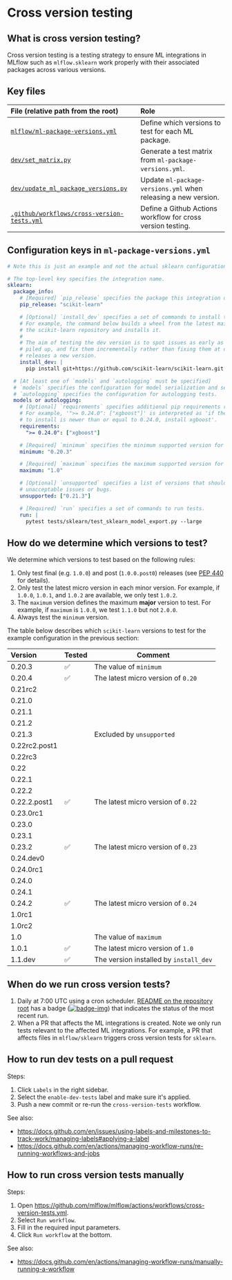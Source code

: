 # Cross version testing

## What is cross version testing?

Cross version testing is a testing strategy to ensure ML integrations in MLflow such as
`mlflow.sklearn` work properly with their associated packages across various versions.

## Key files

| File (relative path from the root)              | Role                                                           |
| :---------------------------------------------- | :------------------------------------------------------------- |
| [`mlflow/ml-package-versions.yml`][]            | Define which versions to test for each ML package.             |
| [`dev/set_matrix.py`][]                         | Generate a test matrix from `ml-package-versions.yml`.         |
| [`dev/update_ml_package_versions.py`][]         | Update `ml-package-versions.yml` when releasing a new version. |
| [`.github/workflows/cross-version-tests.yml`][] | Define a Github Actions workflow for cross version testing.    |

[`mlflow/ml-package-versions.yml`]: ../../mlflow/ml-package-versions.yml
[`dev/set_matrix.py`]: ../../dev/set_matrix.py
[`dev/update_ml_package_versions.py`]: ../../dev/update_ml_package_versions.py
[`.github/workflows/cross-version-tests.yml`]: ./cross-version-tests.yml

## Configuration keys in `ml-package-versions.yml`

```yml
# Note this is just an example and not the actual sklearn configuration.

# The top-level key specifies the integration name.
sklearn:
  package_info:
    # [Required] `pip_release` specifies the package this integration depends on.
    pip_release: "scikit-learn"

    # [Optional] `install_dev` specifies a set of commands to install the dev version of the package.
    # For example, the command below builds a wheel from the latest main branch of
    # the scikit-learn repository and installs it.
    #
    # The aim of testing the dev version is to spot issues as early as possible before they get
    # piled up, and fix them incrementally rather than fixing them at once when the package
    # releases a new version.
    install_dev: |
      pip install git+https://github.com/scikit-learn/scikit-learn.git

  # [At least one of `models` and `autologging` must be specified]
  # `models` specifies the configuration for model serialization and serving tests.
  # `autologging` specifies the configuration for autologging tests.
  models or autologging:
    # [Optional] `requirements` specifies additional pip requirements required for running tests.
    # For example, '">= 0.24.0": ["xgboost"]' is interpreted as 'if the version of scikit-learn
    # to install is newer than or equal to 0.24.0, install xgboost'.
    requirements:
      ">= 0.24.0": ["xgboost"]

    # [Required] `minimum` specifies the minimum supported version for the latest release of MLflow.
    minimum: "0.20.3"

    # [Required] `maximum` specifies the maximum supported version for the latest release of MLflow.
    maximum: "1.0"

    # [Optional] `unsupported` specifies a list of versions that should NOT be supported due to
    # unacceptable issues or bugs.
    unsupported: ["0.21.3"]

    # [Required] `run` specifies a set of commands to run tests.
    run: |
      pytest tests/sklearn/test_sklearn_model_export.py --large
```

## How do we determine which versions to test?

We determine which versions to test based on the following rules:

1. Only test final (e.g. `1.0.0`) and post (`1.0.0.post0`) releases (see [PEP 440](https://www.python.org/dev/peps/pep-0440/) for details).
2. Only test the latest micro version in each minor version.
   For example, if `1.0.0`, `1.0.1`, and `1.0.2` are available, we only test `1.0.2`.
3. The `maximum` version defines the maximum **major** version to test.
   For example, if `maximum` is `1.0.0`, we test `1.1.0` but not `2.0.0`.
4. Always test the `minimum` version.

The table below describes which `scikit-learn` versions to test for the example configuration in
the previous section:

| Version       | Tested | Comment                                |
| :------------ | :----- | -------------------------------------- |
| 0.20.3        | ✅     | The value of `minimum`                 |
| 0.20.4        | ✅     | The latest micro version of `0.20`     |
| 0.21rc2       |        |                                        |
| 0.21.0        |        |                                        |
| 0.21.1        |        |                                        |
| 0.21.2        |        |                                        |
| 0.21.3        |        | Excluded by `unsupported`              |
| 0.22rc2.post1 |        |                                        |
| 0.22rc3       |        |                                        |
| 0.22          |        |                                        |
| 0.22.1        |        |                                        |
| 0.22.2        |        |                                        |
| 0.22.2.post1  | ✅     | The latest micro version of `0.22`     |
| 0.23.0rc1     |        |                                        |
| 0.23.0        |        |                                        |
| 0.23.1        |        |                                        |
| 0.23.2        | ✅     | The latest micro version of `0.23`     |
| 0.24.dev0     |        |                                        |
| 0.24.0rc1     |        |                                        |
| 0.24.0        |        |                                        |
| 0.24.1        |        |                                        |
| 0.24.2        | ✅     | The latest micro version of `0.24`     |
| 1.0rc1        |        |                                        |
| 1.0rc2        |        |                                        |
| 1.0           |        | The value of `maximum`                 |
| 1.0.1         | ✅     | The latest micro version of `1.0`      |
| 1.1.dev       | ✅     | The version installed by `install_dev` |

## When do we run cross version tests?

1. Daily at 7:00 UTC using a cron scheduler.
   [README on the repository root](../../README.rst) has a badge ([![badge-img][]][badge-target]) that indicates the status of the most recent run.
2. When a PR that affects the ML integrations is created. Note we only run tests relevant to
   the affected ML integrations. For example, a PR that affects files in `mlflow/sklearn` triggers
   cross version tests for `sklearn`.

[badge-img]: https://github.com/mlflow/mlflow/workflows/Cross%20version%20tests/badge.svg?event=schedule
[badge-target]: https://github.com/mlflow/mlflow/actions?query=workflow%3ACross%2Bversion%2Btests+event%3Aschedule

## How to run dev tests on a pull request

Steps:

1. Click `Labels` in the right sidebar.
2. Select the `enable-dev-tests` label and make sure it's applied.
3. Push a new commit or re-run the `cross-version-tests` workflow.

See also:

- https://docs.github.com/en/issues/using-labels-and-milestones-to-track-work/managing-labels#applying-a-label
- https://docs.github.com/en/actions/managing-workflow-runs/re-running-workflows-and-jobs

## How to run cross version tests manually

Steps:

1. Open https://github.com/mlflow/mlflow/actions/workflows/cross-version-tests.yml.
2. Select `Run workflow`.
3. Fill in the required input parameters.
4. Click `Run workflow` at the bottom.

See also:

- https://docs.github.com/en/actions/managing-workflow-runs/manually-running-a-workflow
